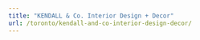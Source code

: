 ```yaml
---
title: "KENDALL & Co. Interior Design + Decor"
url: /toronto/kendall-and-co-interior-design-decor/
---
```

